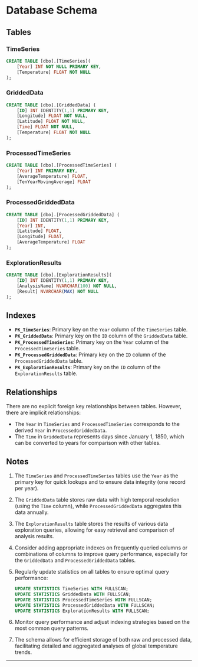 # Database Schema

## Tables

### **TimeSeries**

```sql
CREATE TABLE [dbo].[TimeSeries](
    [Year] INT NOT NULL PRIMARY KEY,
    [Temperature] FLOAT NOT NULL
);
```

### **GriddedData**

```sql
CREATE TABLE [dbo].[GriddedData] (
    [ID] INT IDENTITY(1,1) PRIMARY KEY,
    [Longitude] FLOAT NOT NULL,
    [Latitude] FLOAT NOT NULL,
    [Time] FLOAT NOT NULL,
    [Temperature] FLOAT NOT NULL
);
```

### **ProcessedTimeSeries**

```sql
CREATE TABLE [dbo].[ProcessedTimeSeries] (
    [Year] INT PRIMARY KEY,
    [AverageTemperature] FLOAT,
    [TenYearMovingAverage] FLOAT
);
```

### **ProcessedGriddedData**

```sql
CREATE TABLE [dbo].[ProcessedGriddedData] (
    [ID] INT IDENTITY(1,1) PRIMARY KEY,
    [Year] INT,
    [Latitude] FLOAT,
    [Longitude] FLOAT,
    [AverageTemperature] FLOAT
);
```

### **ExplorationResults**

```sql
CREATE TABLE [dbo].[ExplorationResults](
    [ID] INT IDENTITY(1,1) PRIMARY KEY,
    [AnalysisName] NVARCHAR(100) NOT NULL,
    [Result] NVARCHAR(MAX) NOT NULL
);
```

## Indexes

- **`PK_TimeSeries`**: Primary key on the `Year` column of the `TimeSeries` table.
- **`PK_GriddedData`**: Primary key on the `ID` column of the `GriddedData` table.
- **`PK_ProcessedTimeSeries`**: Primary key on the `Year` column of the `ProcessedTimeSeries` table.
- **`PK_ProcessedGriddedData`**: Primary key on the `ID` column of the `ProcessedGriddedData` table.
- **`PK_ExplorationResults`**: Primary key on the `ID` column of the `ExplorationResults` table.

## Relationships

There are no explicit foreign key relationships between tables. However, there are implicit relationships:

- The `Year` in `TimeSeries` and `ProcessedTimeSeries` corresponds to the derived `Year` in `ProcessedGriddedData`.
- The `Time` in `GriddedData` represents days since January 1, 1850, which can be converted to years for comparison with other tables.

## Notes

1. The `TimeSeries` and `ProcessedTimeSeries` tables use the `Year` as the primary key for quick lookups and to ensure data integrity (one record per year).
2. The `GriddedData` table stores raw data with high temporal resolution (using the `Time` column), while `ProcessedGriddedData` aggregates this data annually.
3. The `ExplorationResults` table stores the results of various data exploration queries, allowing for easy retrieval and comparison of analysis results.
4. Consider adding appropriate indexes on frequently queried columns or combinations of columns to improve query performance, especially for the `GriddedData` and `ProcessedGriddedData` tables.
5. Regularly update statistics on all tables to ensure optimal query performance:

   ```sql
   UPDATE STATISTICS TimeSeries WITH FULLSCAN;
   UPDATE STATISTICS GriddedData WITH FULLSCAN;
   UPDATE STATISTICS ProcessedTimeSeries WITH FULLSCAN;
   UPDATE STATISTICS ProcessedGriddedData WITH FULLSCAN;
   UPDATE STATISTICS ExplorationResults WITH FULLSCAN;
   ```

6. Monitor query performance and adjust indexing strategies based on the most common query patterns.
7. The schema allows for efficient storage of both raw and processed data, facilitating detailed and aggregated analyses of global temperature trends.

---
